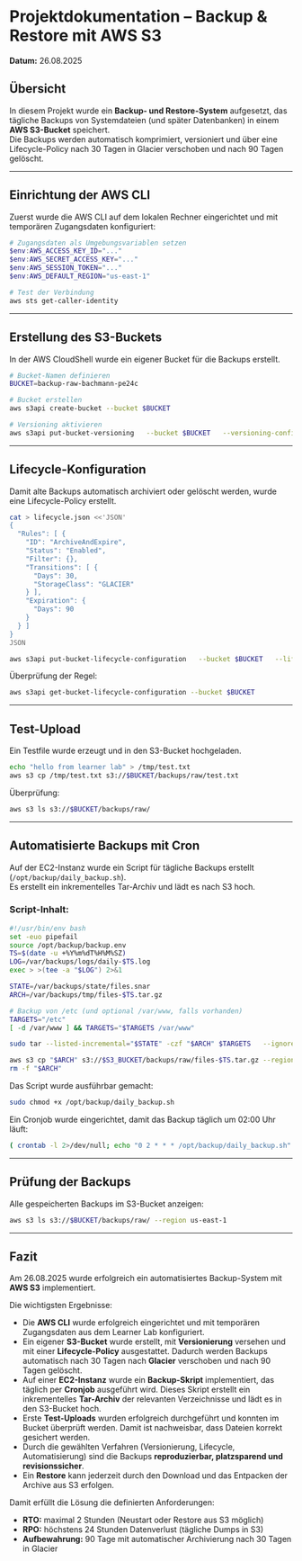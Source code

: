 # Projektdokumentation – Backup & Restore mit AWS S3
**Datum:** 26.08.2025  

## Übersicht
In diesem Projekt wurde ein **Backup- und Restore-System** aufgesetzt, das tägliche Backups von Systemdateien (und später Datenbanken) in einem **AWS S3-Bucket** speichert.  
Die Backups werden automatisch komprimiert, versioniert und über eine Lifecycle-Policy nach 30 Tagen in Glacier verschoben und nach 90 Tagen gelöscht.  

---

## Einrichtung der AWS CLI
Zuerst wurde die AWS CLI auf dem lokalen Rechner eingerichtet und mit temporären Zugangsdaten konfiguriert:

```powershell
# Zugangsdaten als Umgebungsvariablen setzen
$env:AWS_ACCESS_KEY_ID="..."
$env:AWS_SECRET_ACCESS_KEY="..."
$env:AWS_SESSION_TOKEN="..."
$env:AWS_DEFAULT_REGION="us-east-1"

# Test der Verbindung
aws sts get-caller-identity
```

---

## Erstellung des S3-Buckets
In der AWS CloudShell wurde ein eigener Bucket für die Backups erstellt.  

```bash
# Bucket-Namen definieren
BUCKET=backup-raw-bachmann-pe24c

# Bucket erstellen
aws s3api create-bucket --bucket $BUCKET

# Versioning aktivieren
aws s3api put-bucket-versioning   --bucket $BUCKET   --versioning-configuration Status=Enabled
```

---

## Lifecycle-Konfiguration
Damit alte Backups automatisch archiviert oder gelöscht werden, wurde eine Lifecycle-Policy erstellt.

```bash
cat > lifecycle.json <<'JSON'
{
  "Rules": [ {
    "ID": "ArchiveAndExpire",
    "Status": "Enabled",
    "Filter": {}, 
    "Transitions": [ {
      "Days": 30,
      "StorageClass": "GLACIER"
    } ],
    "Expiration": {
      "Days": 90
    }
  } ]
}
JSON

aws s3api put-bucket-lifecycle-configuration   --bucket $BUCKET   --lifecycle-configuration file://lifecycle.json
```

Überprüfung der Regel:
```bash
aws s3api get-bucket-lifecycle-configuration --bucket $BUCKET
```

---

## Test-Upload
Ein Testfile wurde erzeugt und in den S3-Bucket hochgeladen.

```bash
echo "hello from learner lab" > /tmp/test.txt
aws s3 cp /tmp/test.txt s3://$BUCKET/backups/raw/test.txt
```

Überprüfung:
```bash
aws s3 ls s3://$BUCKET/backups/raw/
```

---

## Automatisierte Backups mit Cron
Auf der EC2-Instanz wurde ein Script für tägliche Backups erstellt (`/opt/backup/daily_backup.sh`).  
Es erstellt ein inkrementelles Tar-Archiv und lädt es nach S3 hoch.  

### Script-Inhalt:
```bash
#!/usr/bin/env bash
set -euo pipefail
source /opt/backup/backup.env
TS=$(date -u +%Y%m%dT%H%M%SZ)
LOG=/var/backups/logs/daily-$TS.log
exec > >(tee -a "$LOG") 2>&1

STATE=/var/backups/state/files.snar
ARCH=/var/backups/tmp/files-$TS.tar.gz

# Backup von /etc (und optional /var/www, falls vorhanden)
TARGETS="/etc"
[ -d /var/www ] && TARGETS="$TARGETS /var/www"

sudo tar --listed-incremental="$STATE" -czf "$ARCH" $TARGETS   --ignore-failed-read --warning=no-file-changed

aws s3 cp "$ARCH" s3://$S3_BUCKET/backups/raw/files-$TS.tar.gz --region "$AWS_REGION"
rm -f "$ARCH"
```

Das Script wurde ausführbar gemacht:
```bash
sudo chmod +x /opt/backup/daily_backup.sh
```

Ein Cronjob wurde eingerichtet, damit das Backup täglich um 02:00 Uhr läuft:
```bash
( crontab -l 2>/dev/null; echo "0 2 * * * /opt/backup/daily_backup.sh" ) | crontab -
```

---

## Prüfung der Backups
Alle gespeicherten Backups im S3-Bucket anzeigen:
```bash
aws s3 ls s3://$BUCKET/backups/raw/ --region us-east-1
```

---

## Fazit
Am 26.08.2025 wurde erfolgreich ein automatisiertes Backup-System mit **AWS S3** implementiert.  

Die wichtigsten Ergebnisse:  
- Die **AWS CLI** wurde erfolgreich eingerichtet und mit temporären Zugangsdaten aus dem Learner Lab konfiguriert.  
- Ein eigener **S3-Bucket** wurde erstellt, mit **Versionierung** versehen und mit einer **Lifecycle-Policy** ausgestattet. Dadurch werden Backups automatisch nach 30 Tagen nach **Glacier** verschoben und nach 90 Tagen gelöscht.  
- Auf einer **EC2-Instanz** wurde ein **Backup-Skript** implementiert, das täglich per **Cronjob** ausgeführt wird. Dieses Skript erstellt ein inkrementelles **Tar-Archiv** der relevanten Verzeichnisse und lädt es in den S3-Bucket hoch.  
- Erste **Test-Uploads** wurden erfolgreich durchgeführt und konnten im Bucket überprüft werden. Damit ist nachweisbar, dass Dateien korrekt gesichert werden.  
- Durch die gewählten Verfahren (Versionierung, Lifecycle, Automatisierung) sind die Backups **reproduzierbar, platzsparend und revisionssicher**.  
- Ein **Restore** kann jederzeit durch den Download und das Entpacken der Archive aus S3 erfolgen.  

Damit erfüllt die Lösung die definierten Anforderungen:  
- **RTO:** maximal 2 Stunden (Neustart oder Restore aus S3 möglich)
- **RPO:** höchstens 24 Stunden Datenverlust (tägliche Dumps in S3)  
- **Aufbewahrung:** 90 Tage mit automatischer Archivierung nach 30 Tagen in Glacier